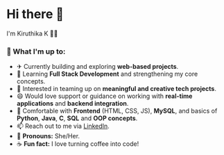 <h1 align="left">Hi there 👋</h1>

<p>I'm Kiruthika K 🧑‍💻</p>

<h3>🌟 What I'm up to:</h3>

<ul>
  <li>✈ Currently building and exploring <b>web-based projects</b>.</li>
  <li>🌱 Learning <b>Full Stack Development</b> and strengthening my core concepts.</li>
  <li>🤝 Interested in teaming up on <b>meaningful and creative tech projects</b>.</li>
  <li>😄 Would love support or guidance on working with <b>real-time applications</b> and <b>backend integration</b>.</li>
  <li>💬 Comfortable with <b>Frontend</b> (HTML, CSS, JS), <b>MySQL</b>, and basics of <b>Python</b>, <b>Java</b>, <b>C</b>, <b>SQL</b> and <b>OOP concepts</b>.</li>
  <li>📫 Reach out to me via <a href="https://www.linkedin.com/in/kiruthika--karthikeyan" target="_blank" rel="noopener noreferrer">LinkedIn</a>.</li>
  <li>👩 <b>Pronouns:</b> She/Her.</li>
  <li>☕ <b>Fun fact:</b> I love turning coffee into code!</li>
</ul>
